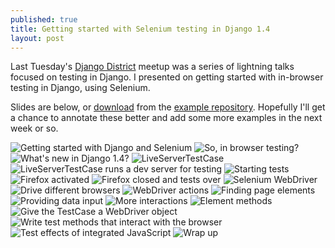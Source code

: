 ```yaml
---
published: true
title: Getting started with Selenium testing in Django 1.4
layout: post
---
```


Last Tuesday's [Django District](http://www.django-district.org) meetup
was a series of lightning talks focused on testing in Django. I presented
on getting started with in-browser testing in Django, using Selenium.

Slides are below, or
[download](https://github.com/downloads/bennylope/django-selenium-tut/intro-django-selenium.pdf)
from the [example
repository](https://github.com/downloads/bennylope/django-selenium-tut).
Hopefully I'll get a chance to annotate these better and add some more
examples in the next week or so.

![Getting started with Django and Selenium](/presentations/intro-django-selenium/intro-django-selenium.001.png)
![So, in browser testing?](/presentations/intro-django-selenium/intro-django-selenium.002.png)
![What's new in Django 1.4?](/presentations/intro-django-selenium/intro-django-selenium.003.png)
![LiveServerTestCase](/presentations/intro-django-selenium/intro-django-selenium.004.png)
![LiveServerTestCase runs a dev server for testing](/presentations/intro-django-selenium/intro-django-selenium.005.png)
![Starting tests](/presentations/intro-django-selenium/intro-django-selenium.006.png)
![Firefox activated](/presentations/intro-django-selenium/intro-django-selenium.007.png)
![Firefox closed and tests over](/presentations/intro-django-selenium/intro-django-selenium.008.png)
![Selenium WebDriver](/presentations/intro-django-selenium/intro-django-selenium.009.png)
![Drive different browsers](/presentations/intro-django-selenium/intro-django-selenium.010.png)
![WebDriver actions](/presentations/intro-django-selenium/intro-django-selenium.011.png)
![Finding page elements](/presentations/intro-django-selenium/intro-django-selenium.012.png)
![Providing data input](/presentations/intro-django-selenium/intro-django-selenium.013.png)
![More interactions](/presentations/intro-django-selenium/intro-django-selenium.014.png)
![Element methods](/presentations/intro-django-selenium/intro-django-selenium.015.png)
![Give the TestCase a WebDriver object](/presentations/intro-django-selenium/intro-django-selenium.016.png)
![Write test methods that interact with the browser](/presentations/intro-django-selenium/intro-django-selenium.017.png)
![Test effects of integrated JavaScript](/presentations/intro-django-selenium/intro-django-selenium.018.png)
![Wrap up](/presentations/intro-django-selenium/intro-django-selenium.019.png)
